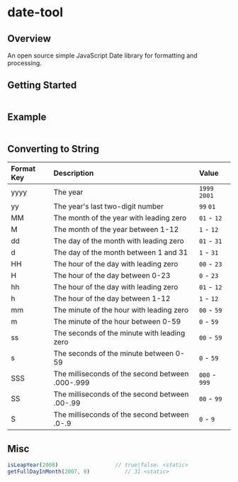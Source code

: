 # date-tool

## Overview
An open source simple JavaScript Date library for formatting and processing.

## Getting Started
```js
```

## Example
```js
```

## Converting to String
| Format Key | Description | Value |
| :---- | :---- | :---- |
| yyyy | The year | `1999` `2001` | 
| yy | The year's last two-digit number | `99` `01` | 
| MM | The month of the year with leading zero | `01` - `12` | 
| M | The month of the year between 1-12 | `1` - `12` | 
| dd | The day of the month with leading zero | `01` - `31` | 
| d | The day of the month between 1 and 31 | `1`  - `31` | 
| HH | The hour of the day with leading zero | `00` - `23` | 
| H | The hour of the day between 0-23 | `0` - `23` | 
| hh | The hour of the day with leading zero | `01` - `12` | 
| h | The hour of the day between 1-12 | `1` - `12` | 
| mm | The minute of the hour with leading zero | `00` - `59` | 
| m | The minute of the hour between 0-59 | `0` - `59` | 
| ss | The seconds of the minute with leading zero | `00` - `59` | 
| s | The seconds of the minute between 0-59 | `0` - `59` |
| SSS | The milliseconds of the second between .000-.999 | `000` - `999` |
| SS | The milliseconds of the second between .00-.99 | `00` - `99` |
| S | The milliseconds of the second between .0-.9 | `0` - `9` |

## Misc
```js
isLeapYear(2008)                  // true|false. <static>
getFullDayInMonth(2007, 9)           // 31 <static>
```